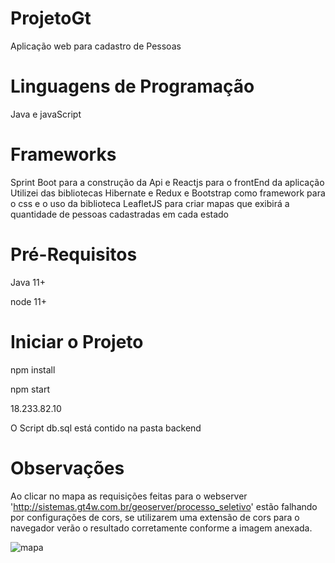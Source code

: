 # ProjetoGt
Aplicação web para cadastro de Pessoas
# Linguagens de Programação
Java e javaScript
# Frameworks
Sprint Boot para a construção da Api e Reactjs para o frontEnd da aplicação
Utilizei das bibliotecas Hibernate e Redux e Bootstrap como framework para o css
e o uso da biblioteca LeafletJS para criar mapas que exibirá a quantidade de pessoas cadastradas em cada estado
# Pré-Requisitos
 Java 11+
 
 node 11+
# Iniciar o Projeto
 
 npm install

 npm start 
 
 18.233.82.10
 
O Script db.sql está contido na pasta backend
 
 # Observações
Ao clicar no mapa as requisições feitas para o webserver 'http://sistemas.gt4w.com.br/geoserver/processo_seletivo'
estão falhando por configurações de cors, se utilizarem uma extensão de cors para o navegador verão o resultado corretamente
conforme a imagem anexada.

![mapa](https://user-images.githubusercontent.com/9680889/78708356-632f2000-78e8-11ea-8c6e-6a63cea4ce5c.png)




